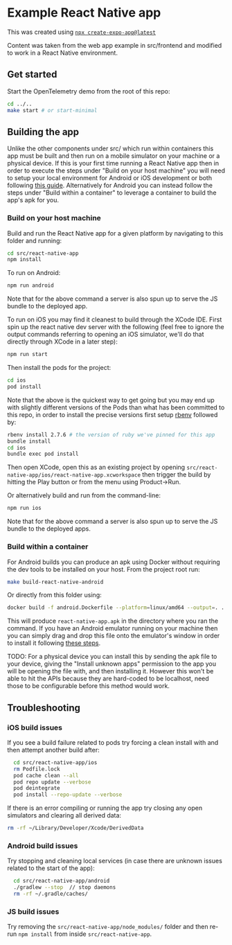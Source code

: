 # Example React Native app

This was created using [`npx create-expo-app@latest`](https://reactnative.dev/docs/environment-setup#start-a-new-react-native-project-with-expo)

Content was taken from the web app example in src/frontend and modified to work
in a React Native environment.

## Get started

Start the OpenTelemetry demo from the root of this repo:

```bash
cd ../..
make start # or start-minimal
```

## Building the app

Unlike the other components under src/ which run within containers this
app must be built and then run on a mobile simulator on your machine or a physical
device. If this is your first time running a React Native app then in order to
execute the steps under "Build on your host machine" you will need to setup your
local environment for Android or iOS development or both following
[this guide](https://reactnative.dev/docs/set-up-your-environment). Alternatively
for Android you can instead follow the steps under "Build within a container" to
leverage a container to build the app's apk for you.

### Build on your host machine

Build and run the React Native app for a given platform by navigating to this folder
and running:

```bash
cd src/react-native-app
npm install
```

To run on Android:

```bash
npm run android
```

Note that for the above command a server is also spun up to serve the JS bundle
to the deployed app.

To run on iOS you may find it cleanest to build through the XCode IDE. First spin
up the react native dev server with the following (feel free to ignore the output
commands referring to opening an iOS simulator, we'll do that directly through
XCode in a later step):

```bash
npm run start
```

Then install the pods for the project:

```bash
cd ios
pod install
```

Note that the above is the quickest way to get going but you may end up with
slightly different versions of the Pods than what has been committed to this repo,
in order to install the precise versions first setup [rbenv](https://github.com/rbenv/rbenv#installation)
followed by:

```bash
rbenv install 2.7.6 # the version of ruby we've pinned for this app
bundle install
cd ios
bundle exec pod install
```

Then open XCode, open this as an existing project by opening `src/react-native-app/ios/react-native-app.xcworkspace`
then trigger the build by hitting the Play button or from the menu using Product->Run.

Or alternatively build and run from the command-line:

```bash
npm run ios
```

Note that for the above command a server is also spun up to serve the JS bundle
to the deployed apps.

### Build within a container

For Android builds you can produce an apk using Docker without requiring the dev
tools to be installed on your host. From the project root run:

```bash
make build-react-native-android
```

Or directly from this folder using:

```bash
docker build -f android.Dockerfile --platform=linux/amd64 --output=. .
```

This will produce `react-native-app.apk` in the directory where you ran the command.
If you have an Android emulator running on your machine then you can simply drag
and drop this file onto the emulator's window in order to install it following
[these steps](https://developer.android.com/studio/run/emulator-install-add-files).

TODO: For a physical device you can install this by sending the apk file to your
device, giving the "Install unknown apps" permission to the app you will be opening
the file with, and then installing it. However this won't be able to hit the APIs
because they are hard-coded to be localhost, need those to be configurable before
this method would work.

## Troubleshooting

### iOS build issues

If you see a build failure related to pods try forcing a clean install with and
then attempt another build after:

```bash
  cd src/react-native-app/ios
  rm Podfile.lock
  pod cache clean --all
  pod repo update --verbose
  pod deintegrate
  pod install --repo-update --verbose
```

If there is an error compiling or running the app try closing any open simulators
and clearing all derived data:

```bash
rm -rf ~/Library/Developer/Xcode/DerivedData
```

### Android build issues

Try stopping and cleaning local services (in case there are unknown issues related
to the start of the app):

```bash
  cd src/react-native-app/android
  ./gradlew --stop  // stop daemons
  rm -rf ~/.gradle/caches/
```

### JS build issues

Try removing the `src/react-native-app/node_modules/` folder and then re-run
`npm install` from inside `src/react-native-app`.
